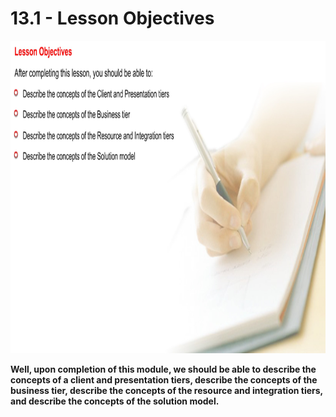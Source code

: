 # 13.1 - Lesson Objectives

<img src="/images/13_01_01.jpg" width="800" height="500">

**Well, upon completion of this module, we should be able to describe the concepts of a client and presentation tiers, describe the concepts of the business tier, describe the concepts of the resource and integration tiers, and describe the concepts of the solution model.**